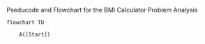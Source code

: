 Pseducode and Flowchart for the BMI Calculator
Problem Analysis

```mermaid
flowchart TD

    A([Start])


```
